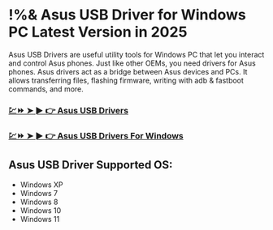 # !%& Asus USB Driver for Windows PC Latest Version in 2025

Asus USB Drivers are useful utility tools for Windows PC that let you interact and control Asus phones. Just like other OEMs, you need drivers for Asus phones. Asus drivers act as a bridge between Asus devices and PCs. It allows transferring files, flashing firmware, writing with adb & fastboot commands, and more.

### [💹⏩ ➤ ► 👉 Asus USB Drivers](https://tinyurl.com/2er7x3ra)

### [💹⏩ ➤ ► 👉 Asus USB Drivers For Windows](https://tinyurl.com/2er7x3ra)

## Asus USB Driver Supported OS:
- Windows XP
- Windows 7
- Windows 8
- Windows 10
- Windows 11
